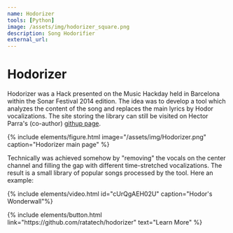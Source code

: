 ```yaml
---
name: Hodorizer
tools: [Python]
image: /assets/img/hodorizer_square.png
description: Song Hodorifier
external_url:
---
```


# Hodorizer

Hodorizer was a Hack presented on the Music Hackday held in Barcelona within the Sonar Festival 2014 edition. The idea was to develop a tool which analyzes the content of the song and replaces the main lyrics by Hodor vocalizations. The site storing the library can still be visited on Hector Parra's (co-author) [githup page](http://hector.github.io/hodorizer/).

{% include elements/figure.html image="/assets/img/Hodorizer.png" caption="Hodorizer main page" %}

Technically was achieved somehow by "removing" the vocals on the center channel and filling the gap with different time-stretched vocalizations. The result is a small library of popular songs processed by the tool. Here an example:

{% include elements/video.html id="cUrQgAEH02U" caption="Hodor's Wonderwall"%}

<p class="text-center">
{% include elements/button.html link="https://github.com/ratatech/hodorizer" text="Learn More" %}
</p>
